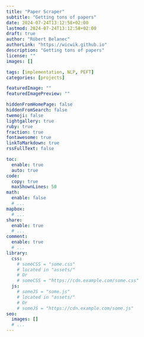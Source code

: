 ```yaml
---
title: "Paper Scraper"
subtitle: "Getting tons of papers"
date: 2024-07-24T13:12:58+02:00
lastmod: 2024-07-24T13:12:58+02:00
draft: true
author: "Róbert Belanec"
authorLink: "https://wicwik.github.io"
description: "Getting tons of papers"
license: ""
images: []

tags: [implementation, NLP, PEFT]
categories: [projects]

featuredImage: ""
featuredImagePreview: ""

hiddenFromHomePage: false
hiddenFromSearch: false
twemoji: false
lightgallery: true
ruby: true
fraction: true
fontawesome: true
linkToMarkdown: true
rssFullText: false

toc:
  enable: true
  auto: true
code:
  copy: true
  maxShownLines: 50
math:
  enable: false
  # ...
mapbox:
  # ...
share:
  enable: true
  # ...
comment:
  enable: true
  # ...
library:
  css:
    # someCSS = "some.css"
    # located in "assets/"
    # Or
    # someCSS = "https://cdn.example.com/some.css"
  js:
    # someJS = "some.js"
    # located in "assets/"
    # Or
    # someJS = "https://cdn.example.com/some.js"
seo:
  images: []
  # ...
---
```


<!--more-->

